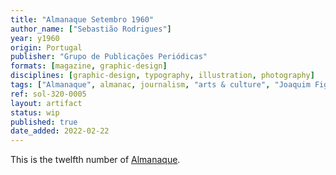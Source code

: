 ```yaml
---
title: "Almanaque Setembro 1960"
author_name: ["Sebastião Rodrigues"]
year: y1960
origin: Portugal
publisher: "Grupo de Publicações Periódicas"
formats: [magazine, graphic-design]
disciplines: [graphic-design, typography, illustration, photography]
tags: ["Almanaque", almanac, journalism, "arts & culture", "Joaquim Figueiredo Magalhães", monochrome]
ref: sol-320-0005
layout: artifact
status: wip
published: true
date_added: 2022-02-22
---
```


<p>This is the twelfth number of <a class="text cat-link publisher" href="/tags/almanaque/">Almanaque</a>.</p>
